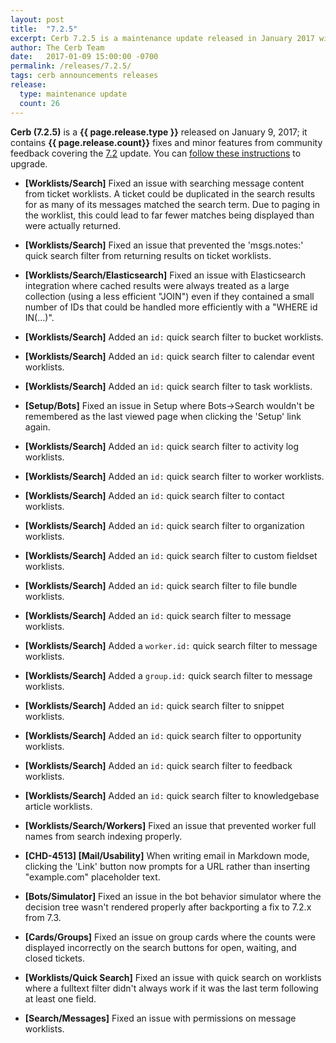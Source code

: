 ```yaml
---
layout: post
title:  "7.2.5"
excerpt: Cerb 7.2.5 is a maintenance update released in January 2017 with 26 fixes and minor features from community feedback.
author: The Cerb Team
date:   2017-01-09 15:00:00 -0700
permalink: /releases/7.2.5/
tags: cerb announcements releases
release:
  type: maintenance update
  count: 26
---
```


**Cerb (7.2.5)** is a **{{ page.release.type }}** released on January 9, 2017; it contains **{{ page.release.count}}** fixes and minor features from community feedback covering the [7.2](/releases/7.2/) update.  You can [follow these instructions](/docs/upgrading/) to upgrade.

* **[Worklists/Search]** Fixed an issue with searching message content from ticket worklists.  A ticket could be duplicated in the search results for as many of its messages matched the search term. Due to paging in the worklist, this could lead to far fewer matches being displayed than were actually returned.

* **[Worklists/Search]** Fixed an issue that prevented the 'msgs.notes:' quick search filter from returning results on ticket worklists.

* **[Worklists/Search/Elasticsearch]** Fixed an issue with Elasticsearch integration where cached results were always treated as a large collection (using a less efficient "JOIN") even if they contained a small number of IDs that could be handled more efficiently with a "WHERE id IN(...)".

* **[Worklists/Search]** Added an `id:` quick search filter to bucket worklists.

* **[Worklists/Search]** Added an `id:` quick search filter to calendar event worklists.

* **[Worklists/Search]** Added an `id:` quick search filter to task worklists.

* **[Setup/Bots]** Fixed an issue in Setup where Bots->Search wouldn't be remembered as the last viewed page when clicking the 'Setup' link again.

* **[Worklists/Search]** Added an `id:` quick search filter to activity log worklists.

* **[Worklists/Search]** Added an `id:` quick search filter to worker worklists.

* **[Worklists/Search]** Added an `id:` quick search filter to contact worklists.

* **[Worklists/Search]** Added an `id:` quick search filter to organization worklists.

* **[Worklists/Search]** Added an `id:` quick search filter to custom fieldset worklists.

* **[Worklists/Search]** Added an `id:` quick search filter to file bundle worklists.

* **[Worklists/Search]** Added an `id:` quick search filter to message worklists.

* **[Worklists/Search]** Added a `worker.id:` quick search filter to message worklists.

* **[Worklists/Search]** Added a `group.id:` quick search filter to message worklists.

* **[Worklists/Search]** Added an `id:` quick search filter to snippet worklists.

* **[Worklists/Search]** Added an `id:` quick search filter to opportunity worklists.

* **[Worklists/Search]** Added an `id:` quick search filter to feedback worklists.

* **[Worklists/Search]** Added an `id:` quick search filter to knowledgebase article worklists.

* **[Worklists/Search/Workers]** Fixed an issue that prevented worker full names from search indexing properly.

* **[CHD-4513] [Mail/Usability]** When writing email in Markdown mode, clicking the 'Link' button now prompts for a URL rather than inserting "example.com" placeholder text.

* **[Bots/Simulator]** Fixed an issue in the bot behavior simulator where the decision tree wasn't rendered properly after backporting a fix to 7.2.x from 7.3.

* **[Cards/Groups]** Fixed an issue on group cards where the counts were displayed incorrectly on the search buttons for open, waiting, and closed tickets.

* **[Worklists/Quick Search]** Fixed an issue with quick search on worklists where a fulltext filter didn't always work if it was the last term following at least one field.

* **[Search/Messages]** Fixed an issue with permissions on message worklists.
